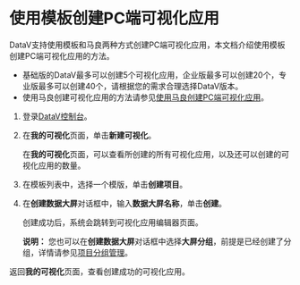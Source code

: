 # 使用模板创建PC端可视化应用

DataV支持使用模板和马良两种方式创建PC端可视化应用，本文档介绍使用模板创建PC端可视化应用的方法。

-   基础版的DataV最多可以创建5个可视化应用，企业版最多可以创建20个，专业版最多可以创建40个，请根据您的需求合理选择DataV版本。
-   使用马良创建可视化应用的方法请参见[使用马良创建PC端可视化应用](/cn.zh-CN/可视化应用管理/使用马良创建可视化应用.md)。

1.  登录[DataV控制台](https://datav.aliyun.com/)。

2.  在**我的可视化**页面，单击**新建可视化**。

    在**我的可视化**页面，可以查看所创建的所有可视化应用，以及还可以创建的可视化应用的数量。

3.  在模板列表中，选择一个模版，单击**创建项目**。

4.  在**创建数据大屏**对话框中，输入**数据大屏名称**，单击**创建**。

    创建成功后，系统会跳转到可视化应用编辑器页面。

    **说明：** 您也可以在**创建数据大屏**对话框中选择**大屏分组**，前提是已经创建了分组，详情请参见[项目分组管理](/cn.zh-CN/控制台介绍/项目分组管理.md)。


返回**我的可视化**页面，查看创建成功的可视化应用。

